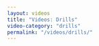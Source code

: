 ```yaml
---
layout: videos
title: "Videos: Drills"
video-category: "drills"
permalink: "/videos/drills/"
---
```

